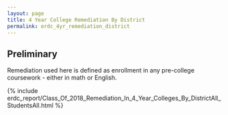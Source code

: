 ```yaml
---
layout: page
title: 4 Year College Remediation By District
permalink: erdc_4yr_remediation_district
---
```


## Preliminary

Remediation used here is defined as enrollment in any pre-college coursework - either in math or English.

{% include erdc_report/Class_Of_2018_Remediation_In_4_Year_Colleges_By_DistrictAll_StudentsAll.html %}

